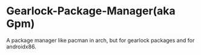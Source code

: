 # Gearlock-Package-Manager(aka Gpm)
A package manager like pacman in arch, but for gearlock packages and for androidx86.
